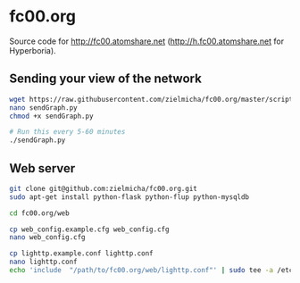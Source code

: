 # fc00.org

Source code for http://fc00.atomshare.net (http://h.fc00.atomshare.net for Hyperboria).

## Sending your view of the network

```bash
wget https://raw.githubusercontent.com/zielmicha/fc00.org/master/scripts/sendGraph.py
nano sendGraph.py
chmod +x sendGraph.py

# Run this every 5-60 minutes
./sendGraph.py
```

## Web server
```bash
git clone git@github.com:zielmicha/fc00.org.git
sudo apt-get install python-flask python-flup python-mysqldb

cd fc00.org/web

cp web_config.example.cfg web_config.cfg
nano web_config.cfg

cp lighttp.example.conf lighttp.conf
nano lighttp.conf
echo 'include  "/path/to/fc00.org/web/lighttp.conf"' | sudo tee -a /etc/lighttpd/lighttpd.conf"
```
